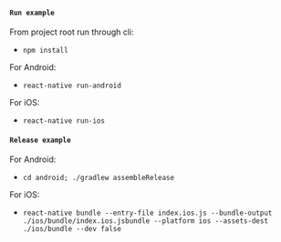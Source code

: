 #### `Run example`

From project root run through cli:
- `npm install`

For Android:
- `react-native run-android`

For iOS:
- `react-native run-ios`
#### `Release example`

For Android:
- `cd android; ./gradlew assembleRelease`

For iOS:
- `react-native bundle --entry-file index.ios.js --bundle-output ./ios/bundle/index.ios.jsbundle --platform ios --assets-dest ./ios/bundle --dev false`
